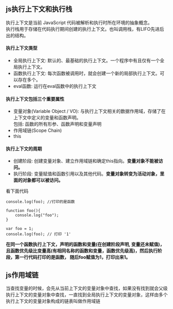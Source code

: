 ## js执行上下文和执行栈
  执行上下文是当前 JavaScript 代码被解析和执行时所在环境的抽象概念。  
  执行栈用于存储在代码执行期间创建的执行上下文。也叫调用栈，有LIFO先进后出的结构。
  
#### 执行上下文类型
* 全局执行上下文: 默认的、最基础的执行上下文。一个程序中有且仅有一个全局执行上下文。
* 函数执行上下文: 每次函数被调用时，就会创建一个新的局部执行上下文。可以存在多个。
* eval函数: 运行在eval函数中的执行上下文

#### 执行上下文包括三个重要属性
* 变量对象(Variable Object / VO): 与执行上下文相关的数据作用域，存储了在上下文中定义的变量和函数声明。  
      包括: 函数的所有形参、函数声明和变量声明
* 作用域链(Scope Chain)
* this

#### 执行上下文的周期
* 创建阶段: 创建变量对象、建立作用域链和确定this指向。<b>变量对象不能被访问。</b>
* 执行阶段: 变量赋值和函数引用以及其他代码。<b>变量对象转变为活动对象，里面的对象都可以被访问。</b>

看下面代码
```
console.log(foo); //打印的是函数  

function foo(){
    console.log("foo");
}

var foo = 1;
console.log(foo); // 打印 '1'
```
<b>在同一个函数执行上下文，声明的函数和变量(在创建阶段声明, 变量还未赋值)，且函数优先级比变量高(有相同名称的函数和变量，函数优先级高)，然后执行阶段，第一行代码打印的是函数，
随后foo赋值为1，打印出来1。</b>

## js作用域链
当查找变量的时候，会先从当前上下文的变量对象中查找，如果没有找到就会父级执行上下文的变量对象中查找，一直找到全局执行上下文的变量对象，这样由多个执行上下文的变量对象构成的链表叫做作用域链



